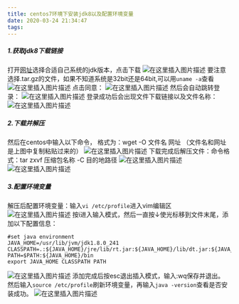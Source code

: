 ```yaml
---
title: centos7环境下安装jdk8以及配置环境变量
date: 2020-03-24 21:34:47
tags:
---
```

[](###centos7环境下安装jdk8以及配置环境变量)
##### 1.获取jdk8下载链接
打开[网址](https://www.oracle.com/cn/java/technologies/javase-jdk8-downloads.html)选择合适自己系统的jdk版本，点击下载
![在这里插入图片描述](https://img-blog.csdnimg.cn/20200324210328336.png?x-oss-process=image/watermark,type_ZmFuZ3poZW5naGVpdGk,shadow_10,text_aHR0cHM6Ly9ibG9nLmNzZG4ubmV0L3FxXzQzNjUwOTc5,size_16,color_FFFFFF,t_70)
要注意选择.tar.gz的文件，如果不知道系统是32bit还是64bit,可以用```uname -a```查看
![在这里插入图片描述](https://img-blog.csdnimg.cn/2020032421050333.png)
点击同意：
![在这里插入图片描述](https://img-blog.csdnimg.cn/20200324210650631.png?x-oss-process=image/watermark,type_ZmFuZ3poZW5naGVpdGk,shadow_10,text_aHR0cHM6Ly9ibG9nLmNzZG4ubmV0L3FxXzQzNjUwOTc5,size_16,color_FFFFFF,t_70)
然后会自动跳转登录：
![在这里插入图片描述](https://img-blog.csdnimg.cn/20200324210745792.png?x-oss-process=image/watermark,type_ZmFuZ3poZW5naGVpdGk,shadow_10,text_aHR0cHM6Ly9ibG9nLmNzZG4ubmV0L3FxXzQzNjUwOTc5,size_16,color_FFFFFF,t_70)
登录成功后会出现文件下载链接以及文件名称：
![在这里插入图片描述](https://img-blog.csdnimg.cn/20200324210853144.png?x-oss-process=image/watermark,type_ZmFuZ3poZW5naGVpdGk,shadow_10,text_aHR0cHM6Ly9ibG9nLmNzZG4ubmV0L3FxXzQzNjUwOTc5,size_16,color_FFFFFF,t_70)
##### 2.下载并解压
然后在centos中输入以下命令， 格式为：wget  -O 文件名  网址
（文件名和网址是上图中复制粘贴过来的）
![在这里插入图片描述](https://img-blog.csdnimg.cn/20200324212023473.png)
下载完成后解压文件：命令格式：tar zxvf 压缩包名称 -C 目的地路径
![在这里插入图片描述](https://img-blog.csdnimg.cn/20200324211745398.png)
![在这里插入图片描述](https://img-blog.csdnimg.cn/20200324212249136.png)
##### 3.配置环境变量
解压后配置环境变量：输入```vi /etc/profile```进入vim编辑区
![在这里插入图片描述](https://img-blog.csdnimg.cn/2020032421231623.png)
按i进入输入模式，然后一直按↓使光标移到文件末尾，添加以下配置信息：
```
#set java environment
JAVA_HOME=/usr/lib/jvm/jdk1.8.0_241
CLASSPATH=.:${JAVA_HOME}/jre/lib/rt.jar:${JAVA_HOME}/lib/dt.jar:${JAVA_HOME}/lib/tools.jar
PATH=$PATH:${JAVA_HOME}/bin
export JAVA_HOME CLASSPATH PATH
```
![在这里插入图片描述](https://img-blog.csdnimg.cn/20200325125837935.png?x-oss-process=image/watermark,type_ZmFuZ3poZW5naGVpdGk,shadow_10,text_aHR0cHM6Ly9ibG9nLmNzZG4ubmV0L3FxXzQzNjUwOTc5,size_16,color_FFFFFF,t_70)
添加完成后按esc退出插入模式，输入:wq保存并退出。
然后输入```source /etc/profile```刷新环境变量，再输入```java -version```查看是否安装成功。
![在这里插入图片描述](https://img-blog.csdnimg.cn/20200324212948108.png)